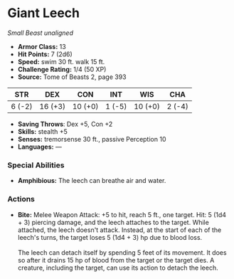 # Giant Leech

*Small* *Beast* *unaligned*

- **Armor Class:** 13
- **Hit Points:** 7 (2d6)
- **Speed:** swim 30 ft. walk 15 ft.
- **Challenge Rating:** 1/4 (50 XP)
- **Source:** Tome of Beasts 2, page 393

| STR | DEX | CON | INT | WIS | CHA |
| --- | --- | --- | --- | --- | --- |
| 6 (-2) | 16 (+3) | 10 (+0) | 1 (-5) | 10 (+0) | 2 (-4) |

- **Saving Throws**: Dex +5, Con +2
- **Skills:** stealth +5
- **Senses:** tremorsense 30 ft., passive Perception 10
- **Languages:** —

### Special Abilities

- **Amphibious:** The leech can breathe air and water.

### Actions

- **Bite:** Melee Weapon Attack: +5 to hit, reach 5 ft., one target. Hit: 5 (1d4 + 3) piercing damage, and the leech attaches to the target. While attached, the leech doesn't attack. Instead, at the start of each of the leech's turns, the target loses 5 (1d4 + 3) hp due to blood loss.<br><br>The leech can detach itself by spending 5 feet of its movement. It does so after it drains 15 hp of blood from the target or the target dies. A creature, including the target, can use its action to detach the leech.


